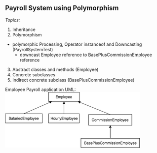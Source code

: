 ## Payroll System using Polymorphism
*Topics:*
1. Inheritance
2. Polymorphism
  - polymorphic Processing, Operator instanceof and Downcasting (PayrollSystemTest)
    - downcast Employee reference to BasePlusCommissionEmployee reference
3. Abstract classes and methods (Employee)
4. Concrete subclasses
5. Indirect concrete subclass (BasePlusCommissionEmployee)

Employee Payroll application UML:
![alt text](https://github.com/RenanBa/Devjava/blob/master/Images/employeeDiagram.png)
